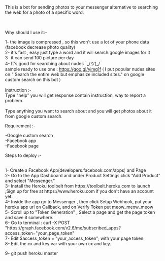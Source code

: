 
This is a bot for sending photos to your messenger alternative to searching the web for a photo of a specific word.<br /><br /><br />

Why should I use it:- <br />

1- the image is compressed , so this won't use a lot of your phone data
(facebook decrease photo quality)
<br />
2- it's fast , easy just type a word and it will search google images for it
<br />
3- it can send 100 picture per day
<br />
4- It's good for searching about nudes ¯\_(ツ)_/¯
<br />
sample ready to use one : https://goo.gl/yimg1f   ( I put popular nudes sites on " Search the entire web but emphasize included sites." on google custom search on this bot )
<br />
<br />
Instruction :-
<br />
Type "help" you will get response contain instruction, way to report a problem.<br />
<br />
Type anything you want to search about and you will get photos about it from google custom search.
<br />

Requirement :-<br />

-Google custom search <br />
-Facebook app<br />
-Facebook page<br />

Steps to deploy :-

<br />
1-  Create a Facebook App(developers.facebook.com/apps) and Page
<br />
2- Go to the App Dashboard and under Product Settings click "Add Product" and select "Messenger."
<br />
3- Install the Heroku toolbelt from https://toolbelt.heroku.com to launch ,Sign up for free at https://www.heroku.com if you don't have an account yet.
<br />
4- Inside the app go to Messenger , then click Setup Webhook, put your heroku app url on Callback, and on Verify Token put meow_meow_meow
<br />
5- Scroll up to "Token Generation" , Select a page  and get the page token and save it somewhere.
<br />
6- Go to terminal  :
curl -X POST "https://graph.facebook.com/v2.6/me/subscribed_apps?access_token="your_page_token"
<br />
7- Edit  $access_token     = "your_access_token";    with your page token
<br />
8- Edit the cx and key var with your own cx and key.
<br />


9-  git push heroku master 
